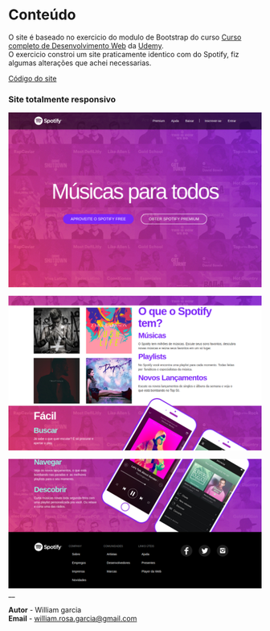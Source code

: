  # Conteúdo

O site é baseado no exercicio do modulo de Bootstrap do curso [Curso completo de Desenvolvimento Web](https://www.udemy.com/curso-completo-do-desenvolvedor-web) da [Udemy](https://www.udemy.com).  
O exercicio constroi um site praticamente identico com do Spotify, fiz algumas alterações que achei necessarias.  

[Código do site](https://github.com/phewill/HTML/tree/master/Spotify-Clone)  

### Site totalmente responsivo 
![Imagem da página home do site](../imagens-dos-projetos/spot1.png)

![Imagem da página Quem somos do site](../imagens-dos-projetos/spot2.png)

![Imagem da página contato do site](../imagens-dos-projetos/spot3.png)__

**Autor** - William garcia  
**Email** - william.rosa.garcia@gmail.com  
 

